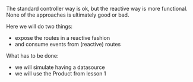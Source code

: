 The standard controller way is ok, but the reactive way is more functional. None of the approaches is ultimately good or bad.

Here we will do two things:
- expose the routes in a reactive fashion
- and consume events from (reactive) routes

What has to be done:
- we will simulate having a datasource
- we will use the Product from lesson 1
